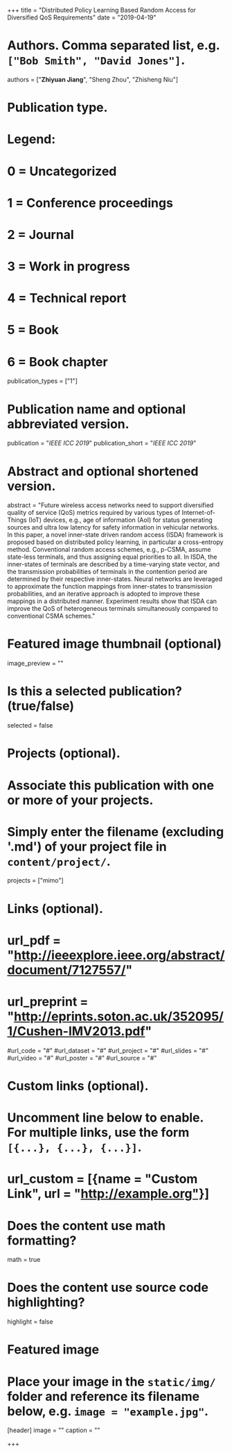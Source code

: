 +++
title = "Distributed Policy Learning Based Random Access for Diversified QoS Requirements"
date = "2019-04-19"

# Authors. Comma separated list, e.g. `["Bob Smith", "David Jones"]`.
authors = ["**Zhiyuan Jiang**", "Sheng Zhou", "Zhisheng Niu"]

# Publication type.
# Legend:
# 0 = Uncategorized
# 1 = Conference proceedings
# 2 = Journal
# 3 = Work in progress
# 4 = Technical report
# 5 = Book
# 6 = Book chapter
publication_types = ["1"]

# Publication name and optional abbreviated version.
publication = "*IEEE ICC 2019*"
publication_short = "*IEEE ICC 2019*"

# Abstract and optional shortened version.
abstract = "Future wireless access networks need to support diversified quality of service (QoS) metrics required by various types of Internet-of-Things (IoT) devices, e.g., age of information (AoI) for status generating sources and ultra low latency for safety information in vehicular networks. In this paper, a novel inner-state driven random access (ISDA) framework is proposed based on distributed policy learning, in particular a cross-entropy method. Conventional random access schemes, e.g., p-CSMA, assume state-less terminals, and thus assigning equal priorities to all. In ISDA, the inner-states of terminals are described by a time-varying state vector, and the transmission probabilities of terminals in the contention period are determined by their respective inner-states. Neural networks are leveraged to approximate the function mappings from inner-states to transmission probabilities, and an iterative approach is adopted to improve these mappings in a distributed manner. Experiment results show that ISDA can improve the QoS of heterogeneous terminals simultaneously compared to conventional CSMA schemes."

# Featured image thumbnail (optional)
image_preview = ""

# Is this a selected publication? (true/false)
selected = false

# Projects (optional).
#   Associate this publication with one or more of your projects.
#   Simply enter the filename (excluding '.md') of your project file in `content/project/`.
projects = ["mimo"]

# Links (optional).
# url_pdf = "http://ieeexplore.ieee.org/abstract/document/7127557/"
# url_preprint = "http://eprints.soton.ac.uk/352095/1/Cushen-IMV2013.pdf"
#url_code = "#"
#url_dataset = "#"
#url_project = "#"
#url_slides = "#"
#url_video = "#"
#url_poster = "#"
#url_source = "#"

# Custom links (optional).
#   Uncomment line below to enable. For multiple links, use the form `[{...}, {...}, {...}]`.
# url_custom = [{name = "Custom Link", url = "http://example.org"}]

# Does the content use math formatting?
math = true

# Does the content use source code highlighting?
highlight = false

# Featured image
# Place your image in the `static/img/` folder and reference its filename below, e.g. `image = "example.jpg"`.
[header]
image = ""
caption = ""

+++

